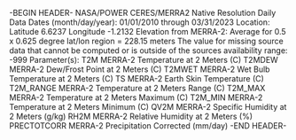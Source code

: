 -BEGIN HEADER-
NASA/POWER CERES/MERRA2 Native Resolution Daily Data 
Dates (month/day/year): 01/01/2010 through 03/31/2023 
Location: Latitude  6.6237   Longitude -1.2132 
Elevation from MERRA-2: Average for 0.5 x 0.625 degree lat/lon region = 228.15 meters
The value for missing source data that cannot be computed or is outside of the sources availability range: -999 
Parameter(s): 
T2M             MERRA-2 Temperature at 2 Meters (C) 
T2MDEW          MERRA-2 Dew/Frost Point at 2 Meters (C) 
T2MWET          MERRA-2 Wet Bulb Temperature at 2 Meters (C) 
TS              MERRA-2 Earth Skin Temperature (C) 
T2M_RANGE       MERRA-2 Temperature at 2 Meters Range (C) 
T2M_MAX         MERRA-2 Temperature at 2 Meters Maximum (C) 
T2M_MIN         MERRA-2 Temperature at 2 Meters Minimum (C) 
QV2M            MERRA-2 Specific Humidity at 2 Meters (g/kg) 
RH2M            MERRA-2 Relative Humidity at 2 Meters (%) 
PRECTOTCORR     MERRA-2 Precipitation Corrected (mm/day) 
-END HEADER-
